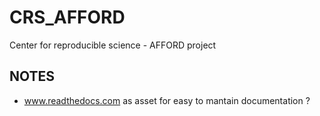 # CRS_AFFORD
Center for reproducible science - AFFORD project


## NOTES 
- www.readthedocs.com as asset for easy to mantain documentation ?
